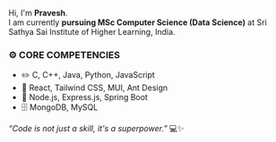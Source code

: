 Hi, I'm **Pravesh**.  
I am currently **pursuing MSc Computer Science (Data Science)** at Sri Sathya Sai Institute of Higher Learning, India.

### ⚙️ CORE COMPETENCIES
- ✏️ C, C++, Java, Python, JavaScript  
- 🎨 React, Tailwind CSS, MUI, Ant Design  
- 🔧 Node.js, Express.js, Spring Boot  
- 🗄️ MongoDB, MySQL  

*“Code is not just a skill, it's a superpower.”* 💻✨ 
